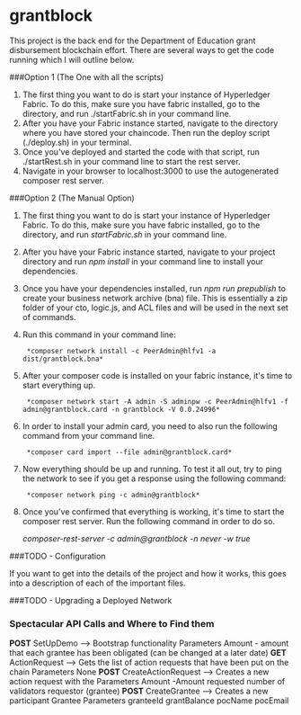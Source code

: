# grantblock

This project is the back end for the Department of Education grant disbursement blockchain effort.  There are several ways to get the code running which I will outline below.

###Option 1 (The One with all the scripts)

1. The first thing you want to do is start your instance of Hyperledger Fabric. To do this, make sure you have fabric installed, go to the directory, and run ./startFabric.sh in your command line.
2. After you have your Fabric instance started, navigate to the directory where you have stored your chaincode.  Then run the deploy script (./deploy.sh) in your terminal.
3. Once you've deployed and started the code with that script, run ./startRest.sh in your command line to start the rest server.
4. Navigate in your browser to localhost:3000 to use the autogenerated composer rest server.

###Option 2 (The Manual Option)

1.  The first thing you want to do is start your instance of Hyperledger Fabric. To do this, make sure you have fabric installed, go to the directory, and run *startFabric.sh* in your command line.

2. After you have your Fabric instance started, navigate to your project directory and run *npm install* in your command line to install your dependencies.

3. Once you have your dependencies installed, run *npm run prepublish* to create your business network archive (bna) file.  This is essentially a zip folder of your cto, logic.js, and ACL files and will be used in the next set of commands.

4. Run this command in your command line: 

        *composer network install -c PeerAdmin@hlfv1 -a dist/grantblock.bna*

5. After your composer code is installed on your fabric instance, it's time to start everything up.

        *composer network start -A admin -S adminpw -c PeerAdmin@hlfv1 -f admin@grantblock.card -n grantblock -V 0.0.24996*

6. In order to install your admin card, you need to also run the following command from your command line.

        *composer card import --file admin@grantblock.card*

7. Now everything should be up and running.  To test it all out, try to ping the network to see if you get a response using the following command:

        *composer network ping -c admin@grantblock*

8. Once you've confirmed that everything is working, it's time to start the composer rest server. Run the following command in order to do so.

     *composer-rest-server -c admin@grantblock -n never -w true*



###TODO - Configuration

If you want to get into the details of the project and how it works, this goes into a description of each of the important files.

###TODO - Upgrading a Deployed Network

### Spectacular API Calls and Where to Find them

**POST** SetUpDemo --> Bootstrap functionality
        Parameters
            Amount - amount that each grantee has been obligated (can be changed at a later date)
**GET**  ActionRequest --> Gets the list of action requests that have been put on the chain
        Parameters
            None
**POST** CreateActionRequest --> Creates a new action request with the                Parameters 
            Amount  -Amount requested
            number of validators
            requestor (grantee)
**POST** CreateGrantee --> Creates a new participant Grantee
        Parameters
            granteeId
            grantBalance
            pocName
            pocEmail
    